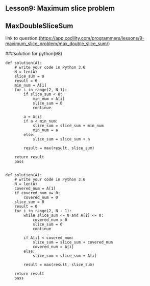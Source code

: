 ## Lesson9: Maximum slice problem
## MaxDoubleSliceSum
link to question:(https://app.codility.com/programmers/lessons/9-maximum_slice_problem/max_double_slice_sum/)

###solution for python(98)

```
def solution(A):
    # write your code in Python 3.6
    N = len(A)
    slice_sum = 0
    result = 0
    min_num = A[1]
    for i in range(2, N-1):
        if slice_sum < 0:
            min_num = A[i]
            slice_sum = 0
            continue
        
        a = A[i]
        if a < min_num:
            slice_sum = slice_sum + min_num
            min_num = a
        else:
            slice_sum = slice_sum + a
            
        result = max(result, slice_sum)
    
    return result
    pass
    
```
```
def solution(A):
    # write your code in Python 3.6
    N = len(A)
    covered_num = A[1]
    if covered_num <= 0:
        covered_num = 0
    slice_sum = 0
    result = 0
    for i in range(2, N - 1):
        while slice_sum <= 0 and A[i] <= 0:
            covered_num = 0
            slice_sum = 0
            continue
        
        if A[i] < covered_num:
            slice_sum = slice_sum + covered_num
            covered_num = A[i]
        else:
            slice_sum = slice_sum + A[i]
            
        result = max(result, slice_sum)
        
    return result
    pass
```

